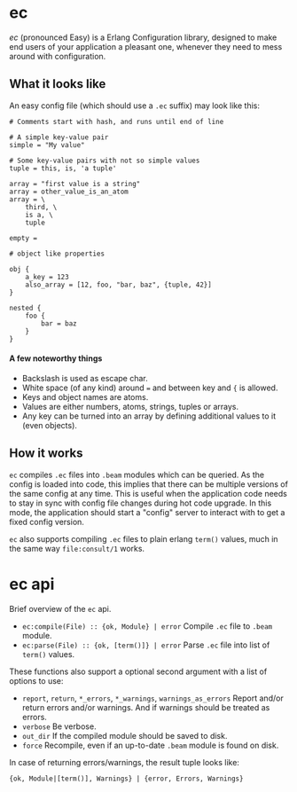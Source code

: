 ec
==

*ec* (pronounced Easy) is a Erlang Configuration library, designed to
 make end users of your application a pleasant one, whenever they need
 to mess around with configuration.


What it looks like
------------------

An easy config file (which should use a `.ec` suffix) may look like this:

    # Comments start with hash, and runs until end of line
    
    # A simple key-value pair
    simple = "My value"
    
    # Some key-value pairs with not so simple values
    tuple = this, is, 'a tuple'
    
    array = "first value is a string"
    array = other_value_is_an_atom
    array = \
        third, \
        is a, \
        tuple

    empty =
    
    # object like properties
    
    obj {
        a_key = 123
        also_array = [12, foo, "bar, baz", {tuple, 42}]
    }
    
    nested {
        foo {
            bar = baz
        }
    }

#### A few noteworthy things

  * Backslash is used as escape char.
  * White space (of any kind) around `=` and between key and `{` is allowed.
  * Keys and object names are atoms.
  * Values are either numbers, atoms, strings, tuples or arrays.
  * Any key can be turned into an array by defining additional values
    to it (even objects).


How it works
------------

`ec` compiles `.ec` files into `.beam` modules which can be
queried. As the config is loaded into code, this implies that there
can be multiple versions of the same config at any time. This is
useful when the application code needs to stay in sync with config
file changes during hot code upgrade. In this mode, the application
should start a "config" server to interact with to get a fixed config
version.

`ec` also supports compiling `.ec` files to plain erlang `term()`
values, much in the same way `file:consult/1` works.


ec api
======

Brief overview of the `ec` api.

  * `ec:compile(File) :: {ok, Module} | error` Compile `.ec` file to `.beam`
    module.
  * `ec:parse(File) :: {ok, [term()]} | error` Parse `.ec` file into list of
    `term()` values.

These functions also support a optional second argument with a list of
options to use:

  * `report`, `return`, `*_errors`, `*_warnings`, `warnings_as_errors`
    Report and/or return errors and/or warnings. And if warnings
    should be treated as errors.
  * `verbose` Be verbose.
  * `out_dir` If the compiled module should be saved to disk.
  * `force` Recompile, even if an up-to-date `.beam` module is found
    on disk.

In case of returning errors/warnings, the result tuple looks like:

    {ok, Module|[term()], Warnings} | {error, Errors, Warnings}

